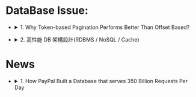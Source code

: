 <style> 
.imgBox{
  display: flex; 
  flex-direction: column; 
  margin: 5%; 
  justify-content: center;
  border: 2px solid black;
}
</style>

<!--  style  -->

###### <!-- ref -->

[筆記：從零開始學架構]: https://hackmd.io/@Rance/r1suwS-4H
[書籍：從零開始學架構：照著做，你也能成為架構師]: https://www.books.com.tw/products/CN11583557
[課程：從 0 開始學架構]: https://time.geekbang.org/column/intro/81
[筆記：高性能 DB 架構設計(RDBMS / NoSQL / Cache)]: https://godleon.github.io/blog/Architecture_Design/Architecture-Design-High-Performance-db-nosql-cache/
[Unlocking the Power of JunoDB: PayPal’s Key-Value Store Goes Open-Source]: https://medium.com/paypal-tech/unlocking-the-power-of-junodb-paypals-key-value-store-goes-open-source-ee85f935bdc1
[How PayPal Built a Database that serves 350 Billion Requests Per Day]: https://blog.quastor.org/p/paypal-built-database-serves-350-billion-requests-per-day
[Github-junodb]: https://github.com/paypal/junodb
[implementing api pagination with nodejs, mongoose]: https://cloudnweb.dev/2021/04/pagination-nodejs-mongoose/
[fast and efficient pagination in mongodb]: https://www.codementor.io/@arpitbhayani/fast-and-efficient-pagination-in-mongodb-9095flbqr
[mongoose - what does the exec function do?]: https://stackoverflow.com/questions/31549857/mongoose-what-does-the-exec-function-do
[mongoose .exec()]: https://mongoosejs.com/docs/promises.html
[mongoose index]: https://mongoosejs.com/docs/guide.html#indexes
[mongodb create index]: https://stackoverflow.com/questions/31991710/mongodb-auto-create-index-for-new-collections
[龐大資料庫分頁方案 cursor-based pagination]: https://tec.xenby.com/36-%E9%BE%90%E5%A4%A7%E8%B3%87%E6%96%99%E5%BA%AB%E5%88%86%E9%A0%81%E6%96%B9%E6%A1%88-cursor-based-pagination
[mongodb pagination, fast & consistent]: https://medium.com/swlh/mongodb-pagination-fast-consistent-ece2a97070f3
[why token-based pagination performs better than offset based?]: https://betterprogramming.pub/why-token-based-pagination-performs-better-than-offset-based-465e1139bb33

<!-- ref -->

# DataBase Issue:

<!-- 1. Why Token-based Pagination Performs Better Than Offset Based? -->

- <details close>
  <summary>1. Why Token-based Pagination Performs Better Than Offset Based?</summary>

  > DATE: 9 (2022)

  > REF:
  >
  > 1. [Why Token-based Pagination Performs Better Than Offset Based?]
  > 2. [MongoDB Pagination, Fast & Consistent]
  > 3. [龐大資料庫分頁方案 Cursor-based pagination]
  > 4. [Fast and Efficient Pagination in MongoDB]
  > 5. [Implementing API Pagination with NodeJS, Mongoose]

  <!-- 參考內容 -->

  - <details close>
    <summary>參考內容</summary>

    - 1. MongoDB cursor

      - cursor 都是發送端(my server)自己產生的 object
      - `.find()`

        - mongoDB:

          - 回傳 cursor，再以`iterate`方式取得資料
          - 或直接以 `.toArray()` 撈資料，會直接回傳`所有資料`

          ```javascript
          // mongodb
          ;(async () => {
            const { MongoClient } = require('mongodb')
            const client = new MongoClient(MONGODB_URI)

            await client.connect()
            const db = client.db('collectionName')

            const x1 = db.collection('books').find()
            const y1 = await x1.toArray()
          })()
          ```

        - mongoose:

          - 回傳 data
          - 以 `.cursor()` 產生 cursor

          ```javascript
          ;(async () => {
            const Book = require('./models/book')
            const mongoose = require('mongoose')

            mongoose.connect(MONGODB_URI, {
              useNewUrlParser: true,
              useUnifiedTopology: true,
            })
            const db = mongoose.connection

            // 正常：
            const a = Book.find().cursor()

            // 正常：
            const b = await Book.find()
            const c = Book.find().cursor()

            // d.cursor is not a function：
            const d = await Book.find().exec()
            const e = d.cursor()
          })()
          ```

      > In MongoDB, when the find() method is used to find the documents present in the given collection, then this method returned a pointer which will points to the documents of the collection, now this pointer is known as cursor.

      > Note: If a cursor inactive for 10 min then MongoDB server will automatically close that cursor.

      > In MongoDB parlance, a cursor is an object that you can use to iterate through the results of a query. If you execute a query against a MongoDB server directly, the result is a cursor rather than a bunch of documents. Similarly, the MongoDB Node.js driver will return a cursor from find () . In most cases the cursor API is overkill, so mongoose hides it from you by default.

    - 2. [Mongodb create index]

      > REF: [mongoose index]

      - index VS 臨時 index

        - code 設定： 臨時 index

          - mongodb `db.collection.createIndex()`
          - mongoose `Schema.index()`：啟動時自動 `createIndex()`

        - 平台設定：index

      > But don't be afraid to call createIndex too often. The documentation guarantees that when an index with the same settings already exists, nothing will happen. So you can attach it to some common database operations executed by new users.

      - When your application starts up, Mongoose automatically calls createIndex for each defined index in your schema.

    - 3. [mongoose .exec()]

      > REF: [Mongoose - What does the exec function do?]

      - As far as functionality is concerned, these two are equivalent. However, we recommend using `.exec()` because that gives you better stack traces.

    - 4. Pagination: offset VS token

      - TODO: 在閱讀一次 [Implementing API Pagination with NodeJS, Mongoose]
      - offset:

        - 也就是 mongodb 中的 skip
        - 如 `cursor.skip(<offset>)`, `$skip`

      - token:

        - 以 `$gt` 或 `$lt` 來實作
        - 如 `.find({ _id: { $gt: ObjectId(ID) } })`

    </details>

  <!-- 問題集 -->

  - <details close>
    <summary>問題集</summary>

    - how mongodb cursor work
    - what is mongodb cursor
    - do i need to create a cursor or just find in mongodb
    - does mongoose schema.find() return a cursor
    - best practice of mongoose mongodb token pagination
    - mongoose document to data
    - mongodb, what's difference between temporary index & index
    - mongodb auto index

    </details>

  </details>

<!-- 2. 高性能 DB 架構設計(RDBMS / NoSQL / Cache) -->

- <details close>
  <summary>2. 高性能 DB 架構設計(RDBMS / NoSQL / Cache)</summary>

  - [課程：從 0 開始學架構]
  - [書籍：從零開始學架構：照著做，你也能成為架構師]
  - [筆記：高性能 DB 架構設計(RDBMS / NoSQL / Cache)]
  - [筆記：從零開始學架構]

  </details>

# News

<!-- 1. How PayPal Built a Database that serves 350 Billion Requests Per Day -->

- <details close>
  <summary>1. How PayPal Built a Database that serves 350 Billion Requests Per Day</summary>

  - [How PayPal Built a Database that serves 350 Billion Requests Per Day]
  - [Unlocking the Power of JunoDB: PayPal’s Key-Value Store Goes Open-Source]
  - [Github-junodb]

  </details>
